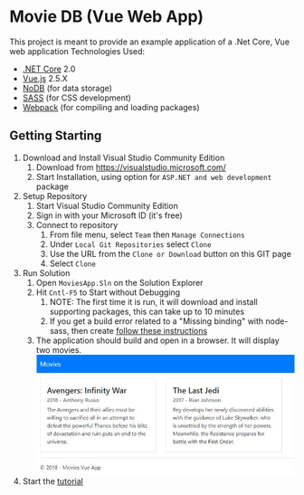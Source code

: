 # Movie DB (Vue Web App)
This project is meant to provide an example application of a .Net Core, Vue web application
Technologies Used:
* [.NET Core](https://docs.microsoft.com/en-us/dotnet/core/) 2.0
* [Vue.js](https://vuejs.org/) 2.5.X
* [NoDB](https://github.com/cloudscribe/NoDb) (for data storage)
* [SASS](https://sass-lang.com/) (for CSS development)
* [Webpack](https://webpack.js.org/) (for compiling and loading packages)
## Getting Starting
1. Download and Install Visual Studio Community Edition 
    1. Download from https://visualstudio.microsoft.com/
    2. Start Installation, using option for `ASP.NET and web development` package    
2. Setup Repository
    1. Start Visual Studio Community Edition
    2. Sign in with your Microsoft ID (it's free)
    2. Connect to repository
        1. From file menu, select `Team` then `Manage Connections`
        2. Under `Local Git Repositories` select `Clone`
        3. Use the URL from the `Clone or Download` button on this GIT page
        4. Select `Clone`
3. Run Solution
    1. Open `MoviesApp.Sln` on the Solution Explorer
    2. Hit `Cntl-F5` to Start without Debugging
        1. NOTE: The first time it is run, it will download and install supporting packages, this can take up to 10 minutes
        2. If you get a build error related to a "Missing binding" with node-sass, then create [follow these instructions](Tutorial/Node-SassError.md)
    3. The application should build and open in a browser.  It will display two movies.
    ![Initial Screen](Tutorial/images/FirstScreen.jpg?raw=true)
4. Start the [tutorial](Tutorial/Readme.md)

